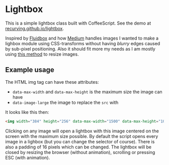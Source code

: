# Lightbox

This is a simple lightbox class built with CoffeeScript. See the demo at [recurving.github.io/lightbox](http://recurving.github.io/lightbox).

Inspired by [Fluidbox](http://codepen.io/terrymun/full/JKHwp) and how [Medium](http://medium.com) handles images I wanted to make a lighbox module using CSS-transforms without having *blurry* edges caused by sub-pixel positioning. Also it should fit more my needs as I am mostly using [this method](http://alistapart.com/article/creating-intrinsic-ratios-for-video) to resize images.

## Example usage

The HTML img tag can have these attributes:

  - `data-max-width` and `data-max-height` is the maximum size the image can have
  - `data-image-large` the image to replace the `src` with

It looks like this then:

```html
<img width="384" height="256" data-max-width="1500" data-max-height="1000" data-image-large="large.jpg" src="small.jpg">
```

Clicking on any image will open a lightbox with this image centered on the screen with the maximum size possible. By default the script opens every image in a lighbox (but you can change the selector of course). There is also a padding of 16 pixels which can be changed. The lightbox will be closed by resizing the browser (without animation), scrolling or pressing ESC (with animation).
